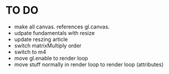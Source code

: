 TO DO
=====

*   make all canvas. references gl.canvas.
*   udpate fundamentals with resize
*   update reszing article
*   switch matrixMultiply order
*   switch to m4
*   move gl.enable to render loop
*   move stuff normally in render loop to render loop (attributes)



